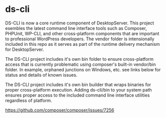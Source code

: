 # ds-cli
DS-CLI is now a core runtime component of DesktopServer. This project esembles the latest command line interface tools such as Composer, PHPUnit, WP-CLI, and other cross-platform components that are important to professional WordPress developers. The vendor folder is intensionally included in this repo as it serves as part of the runtime delivery mechanism for DesktopServer.

The DS-CLI project includes it's own bin folder to ensure cross-platform access that is currently problematic using composer's built-in vendor/bin folder. In example, orphaned junctions on Windows, etc. see links below for status and details of known issues. 

The DS-CLI project includes it's own bin builder that wraps binaries for proper cross-platform execution. Adding ds-cli/bin to your system path ensures proper access to the included command line interface utilities regardless of platform.  

https://github.com/composer/composer/issues/7256
